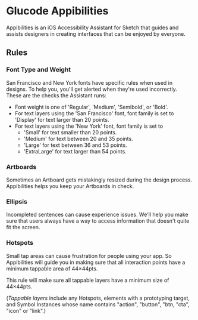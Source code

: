 # Glucode Appibilities

Appibilities is an iOS Accessibility Assistant for Sketch that guides and assists designers in
creating interfaces that can be enjoyed by everyone.

## Rules

### Font Type and Weight

San Francisco and New York fonts have specific rules when used in designs. To help you, you'll get
alerted when they're used incorrectly. These are the checks the Assistant runs:

- Font weight is one of 'Regular', 'Medium', 'Semibold', or 'Bold'.
- For text layers using the 'San Francisco' font, font family is set to 'Display' for text larger
  than 20 points.
- For text layers using the 'New York' font, font family is set to
  - 'Small' for text smaller than 20 points.
  - 'Medium' for text between 20 and 35 points.
  - 'Large' for text between 36 and 53 points.
  - 'ExtraLarge' for text larger than 54 points.

### Artboards

Sometimes an Artboard gets mistakingly resized during the design process. Appibilities helps you
keep your Artboards in check.

### Ellipsis

Incompleted sentences can cause experience issues. We'll help you make sure that users always have a
way to access information that doesn't quite fit the screen.

### Hotspots

Small tap areas can cause frustration for people using your app. So Appibilities will guide you in
making sure that all interaction points have a minimum tappable area of 44×44pts.

This rule will make sure all tappable layers have a minimum size of 44×44pts.

(_Tappable layers_ include any Hotspots, elements with a prototyping target, and Symbol Instances
whose name contains "action", "button", "btn, "cta", "icon" or "link".)
